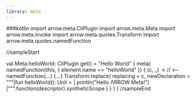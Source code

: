 ```yaml
---
library: meta
---
```

###kotlin
import arrow.meta.CliPlugin
import arrow.meta.Meta
import arrow.meta.invoke
import arrow.meta.quotes.Transform
import arrow.meta.quotes.namedFunction

//sampleStart

val Meta.helloWorld: CliPlugin get() =
  "Hello World" {
    meta(
      namedFunction(this, { element.name == "helloWorld" }) { (c, _) -> // <-- namedFunction(...) {...}
        Transform.replace(
          replacing = c,
          newDeclaration = """|fun helloWorld(): Unit =
                              |  println("Hello ΛRROW Meta!")
                              |""".function(descriptor).syntheticScope
        )
      }
    )
  }
//sampleEnd
```
